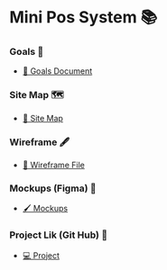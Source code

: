 
**Mini Pos System** 📚
================

### Goals 🎯

* [📄 Goals Document](https://)

### Site Map 🗺️

* [📍 Site Map](https://www.gloomaps.com/xKVZkYlENW)

### Wireframe 🖋️

* [📁 Wireframe File](https://)

### Mockups (Figma) 🎨

* [🖌️ Mockups](https://www.figma.com/design/S2fNtx2S4jnT32ldTIxnoL/Untitled?node-id=0-1&t=6YNFAgbTc5LzQ5l3-1)

### Project Lik (Git Hub) 🤖

* [💻 Project](https://github.com/LahiruMudith/pos-system.git)
